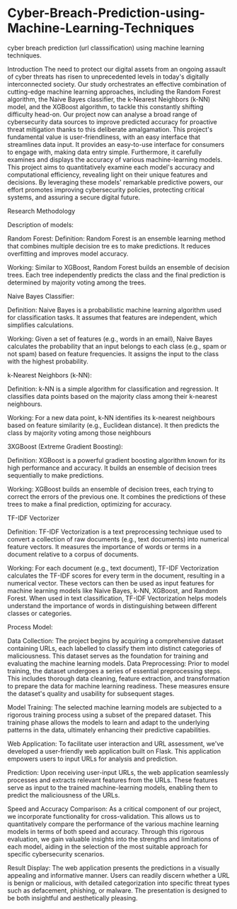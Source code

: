 # Cyber-Breach-Prediction-using-Machine-Learning-Techniques
cyber breach prediction (url classsification) using machine learning techniques.

Introduction
The need to protect our digital assets from an ongoing assault of cyber threats has risen to unprecedented levels in today's digitally interconnected society. Our study orchestrates an effective combination of cutting-edge machine learning approaches, including the Random Forest algorithm, the Naive Bayes classifier, the k-Nearest Neighbors (k-NN) model, and the XGBoost algorithm, to tackle this constantly shifting difficulty head-on. Our project now can analyse a broad range of cybersecurity data sources to improve predicted accuracy for proactive threat mitigation thanks to this deliberate amalgamation. This project's fundamental value is user-friendliness, with an easy interface that streamlines data input. It provides an easy-to-use interface for consumers to engage with, making data entry simple. Furthermore, it carefully examines and displays the accuracy of various machine-learning models. This project aims to quantitatively examine each model's accuracy and computational efficiency, revealing light on their unique features and decisions. By leveraging these models' remarkable predictive powers, our effort promotes improving cybersecurity policies, protecting critical systems, and assuring a secure digital future.

Research Methodology

Description of models:

Random Forest: Definition: Random Forest is an ensemble learning method that combines multiple decision tre es to make predictions. It reduces overfitting and improves model accuracy.

Working: Similar to XGBoost, Random Forest builds an ensemble of decision trees. Each tree independently predicts the class and the final prediction is determined by majority voting among the trees.

Naive Bayes Classifier:

Definition: Naive Bayes is a probabilistic machine learning algorithm used for classification tasks. It assumes that features are independent, which simplifies calculations.

Working: Given a set of features (e.g., words in an email), Naive Bayes calculates the probability that an input belongs to each class (e.g., spam or not spam) based on feature frequencies. It assigns the input to the class with the highest probability.

k-Nearest Neighbors (k-NN):

Definition: k-NN is a simple algorithm for classification and regression. It classifies data points based on the majority class among their k-nearest neighbours.

Working: For a new data point, k-NN identifies its k-nearest neighbours based on feature similarity (e.g., Euclidean distance). It then predicts the class by majority voting among those neighbours

3XGBoost (Extreme Gradient Boosting):

Definition: XGBoost is a powerful gradient boosting algorithm known for its high performance and accuracy. It builds an ensemble of decision trees sequentially to make predictions.

Working: XGBoost builds an ensemble of decision trees, each trying to correct the errors of the previous one. It combines the predictions of these trees to make a final prediction, optimizing for accuracy.

TF-IDF Vectorizer

Definition: TF-IDF Vectorization is a text preprocessing technique used to convert a collection of raw documents (e.g., text documents) into numerical feature vectors. It measures the importance of words or terms in a document relative to a corpus of documents.

Working: For each document (e.g., text document), TF-IDF Vectorization calculates the TF-IDF scores for every term in the document, resulting in a numerical vector. These vectors can then be used as input features for machine learning models like Naive Bayes, k-NN, XGBoost, and Random Forest. When used in text classification, TF-IDF Vectorization helps models understand the importance of words in distinguishing between different classes or categories.

Process Model:

Data Collection: The project begins by acquiring a comprehensive dataset containing URLs, each labelled to classify them into distinct categories of maliciousness. This dataset serves as the foundation for training and evaluating the machine learning models. Data Preprocessing: Prior to model training, the dataset undergoes a series of essential preprocessing steps. This includes thorough data cleaning, feature extraction, and transformation to prepare the data for machine learning readiness. These measures ensure the dataset's quality and usability for subsequent stages.

Model Training: The selected machine learning models are subjected to a rigorous training process using a subset of the prepared dataset. This training phase allows the models to learn and adapt to the underlying patterns in the data, ultimately enhancing their predictive capabilities.

Web Application: To facilitate user interaction and URL assessment, we've developed a user-friendly web application built on Flask. This application empowers users to input URLs for analysis and prediction.

Prediction: Upon receiving user-input URLs, the web application seamlessly processes and extracts relevant features from the URLs. These features serve as input to the trained machine-learning models, enabling them to predict the maliciousness of the URLs.

Speed and Accuracy Comparison: As a critical component of our project, we incorporate functionality for cross-validation. This allows us to quantitatively compare the performance of the various machine learning models in terms of both speed and accuracy. Through this rigorous evaluation, we gain valuable insights into the strengths and limitations of each model, aiding in the selection of the most suitable approach for specific cybersecurity scenarios.

Result Display: The web application presents the predictions in a visually appealing and informative manner. Users can readily discern whether a URL is benign or malicious, with detailed categorization into specific threat types such as defacement, phishing, or malware. The presentation is designed to be both insightful and aesthetically pleasing.
